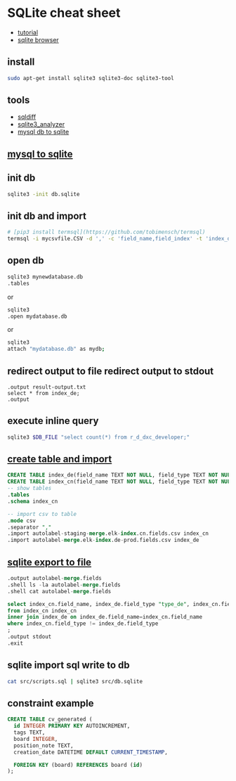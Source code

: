 # SQLite cheat sheet
* [tutorial](https://alphacodingskills.com/sqlite/sqlite-tutorial.php)
* [sqlite browser](https://github.com/sqlitebrowser/sqlitebrowser#ubuntu-and-derivatives)

## install 
```sh
sudo apt-get install sqlite3 sqlite3-doc sqlite3-tool
```

## tools
* [sqldiff](https://www.sqlite.org/sqldiff.html)
* [sqlite3_analyzer](https://www.sqlite.org/sqlanalyze.html)
* [mysql db to sqlite](https://pypi.org/project/mysql-to-sqlite3/)

## [mysql to sqlite](https://github.com/cherkavi/docker-images/blob/master/mariadb-mysql/README.md#convert-mysql-to-sqlite)

## init db
```sh
sqlite3 -init db.sqlite
```

## init db and import 
```sh
# [pip3 install termsql](https://github.com/tobimensch/termsql)
termsql -i mycsvfile.CSV -d ',' -c 'field_name,field_index' -t 'index_de' -o mynewdatabase.db
```

## open db
```sh
sqlite3 mynewdatabase.db
.tables
```
or
```sh
sqlite3
.open mydatabase.db
```
or 
```sh
sqlite3
attach "mydatabase.db" as mydb;
```
## redirect output to file redirect output to stdout
```
.output result-output.txt
select * from index_de;
.output
```
## execute inline query
```sh
sqlite3 $DB_FILE "select count(*) from r_d_dxc_developer;"
```

## [create table and import](https://sqlite.org/cli.html#importing_files_as_csv_or_other_formats)
```sql
CREATE TABLE index_de(field_name TEXT NOT NULL, field_type TEXT NOT NULL );
CREATE TABLE index_cn(field_name TEXT NOT NULL, field_type TEXT NOT NULL );
-- show tables 
.tables
.schema index_cn

-- import csv to table 
.mode csv
.separator ","
.import autolabel-staging-merge.elk-index.cn.fields.csv index_cn
.import autolabel-merge.elk-index.de-prod.fields.csv index_de
```

## [sqlite export to file](https://sqlite.org/cli.html#export_to_csv)
```sql
.output autolabel-merge.fields
.shell ls -la autolabel-merge.fields
.shell cat autolabel-merge.fields

select index_cn.field_name, index_de.field_type "type_de", index_cn.field_type "type_cn"
from index_cn index_cn
inner join index_de on index_de.field_name=index_cn.field_name 
where index_cn.field_type != index_de.field_type
;
.output stdout
.exit
```

## sqlite import sql write to db
```sh
cat src/scripts.sql | sqlite3 src/db.sqlite
```

## constraint example
```sql
CREATE TABLE cv_generated (
  id INTEGER PRIMARY KEY AUTOINCREMENT,
  tags TEXT,
  board INTEGER,
  position_note TEXT,
  creation_date DATETIME DEFAULT CURRENT_TIMESTAMP,

  FOREIGN KEY (board) REFERENCES board (id)
);


```
